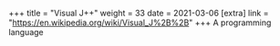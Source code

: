 +++
title = "Visual J++"
weight = 33
date = 2021-03-06
[extra]
link = "https://en.wikipedia.org/wiki/Visual_J%2B%2B"
+++
A programming language

